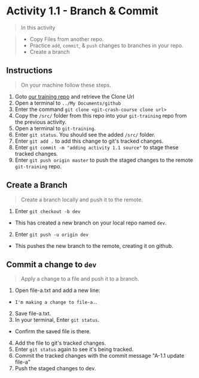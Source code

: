 # Activity 1.1 - Branch & Commit

> In this activity

> - Copy Files from another repo.
> - Practice `add`, `commit`, & `push` changes to branches in your repo.
> - Create a branch

## Instructions

> On your machine follow these steps.

1. Goto [our training repo](https://github.com/jlyon87/git-crash-course) and retrieve the Clone Url
2. Open a terminal to `../My Documents/github`
3. Enter the command `git clone <git-crash-course clone url>`
4. Copy the `/src/` folder from this repo into your `git-training` repo from the previous activity.
5. Open a terminal to `git-training`.
6. Enter `git status`. You should see the added `/src/` folder.
7. Enter `git add .` to add this change to git's tracked changes.
8. Enter `git commit -m "adding activity 1.1 source"` to stage these tracked changes.
9. Enter `git push origin master` to push the staged changes to the remote `git-training` repo.

## Create a Branch

> Create a branch locally and push it to the remote.

1. Enter `git checkout -b dev`

  - This has created a new branch on your local repo named `dev`.

2. Enter `git push -u origin dev`

  - This pushes the new branch to the remote, creating it on github.

## Commit a change to `dev`

> Apply a change to a file and push it to a branch.

1. Open file-a.txt and add a new line:

  - `I'm making a change to file-a.`.

2. Save file-a.txt.
3. In your terminal, Enter `git status`.

  - Confirm the saved file is there.

4. Add the file to git's tracked changes.
5. Enter `git status` again to see it's being tracked.
6. Commit the tracked changes with the commit message "A-1.1 update file-a"
7. Push the staged changes to dev.
